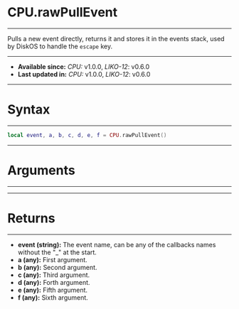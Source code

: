 # CPU.rawPullEvent
---

Pulls a new event directly, returns it and stores it in the events stack, used by DiskOS to handle the `escape` key.

---

* **Available since:** _CPU:_ v1.0.0, _LIKO-12_: v0.6.0
* **Last updated in:** _CPU:_ v1.0.0, _LIKO-12_: v0.6.0

---
# Syntax
---

```lua
local event, a, b, c, d, e, f = CPU.rawPullEvent()
```

---
# Arguments
---



---
# Returns
---

* **event (string):** The event name, can be any of the callbacks names without the "_" at the start.
* **a (any):** First argument.
* **b (any):** Second argument.
* **c (any):** Third argument.
* **d (any):** Forth argument.
* **e (any):** Fifth argument.
* **f (any):** Sixth argument.

